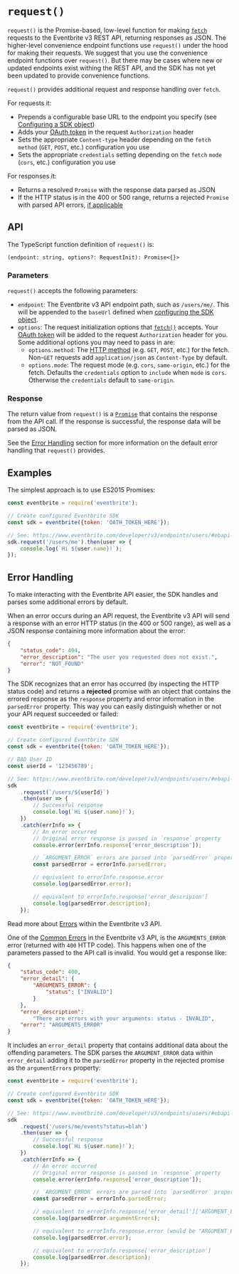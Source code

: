 # `request()`

`request()` is the Promise-based, low-level function for making [`fetch`](https://github.com/matthew-andrews/isomorphic-fetch) requests to the Eventbrite v3 REST API, returning responses as JSON. The higher-level convenience endpoint functions use `request()` under the hood for making their requests. We suggest that you use the convenience endpoint functions over `request()`. But there may be cases where new or updated endpoints exist withing the REST API, and the SDK has not yet been updated to provide convenience functions.

`request()` provides additional request and response handling over `fetch`.

For requests it:

*   Prepends a configurable base URL to the endpoint you specify (see [Configuring a SDK object](./#configuring-a-sdk-object))
*   Adds your [OAuth token](https://www.eventbrite.com/developer/v3/api_overview/authentication/#ebapi-getting-a-token) in the request `Authorization` header
*   Sets the appropriate `Content-type` header depending on the `fetch` `method` (`GET`, `POST`, etc.) configuration you use
*   Sets the appropriate `credentials` setting depending on the `fetch` `mode` (`cors`, etc.) configuration you use

For responses it:

*   Returns a resolved `Promise` with the response data parsed as JSON
*   If the HTTP status is in the 400 or 500 range, returns a rejected `Promise` with parsed API errors, [if applicable](#error-handling)

## API

The TypeScript function definition of `request()` is:

```
(endpoint: string, options?: RequestInit): Promise<{}>
```

### Parameters

`request()` accepts the following parameters:

*   `endpoint`: The Eventbrite v3 API endpoint path, such as `/users/me/`. This will be appended to the `baseUrl` defined when [configuring the SDK object](./#configuring-a-sdk-object).
*   `options`: The request initialization options that [`fetch()`](https://developer.mozilla.org/en-US/docs/Web/API/WindowOrWorkerGlobalScope/fetch) accepts. Your [OAuth token](https://www.eventbrite.com/developer/v3/api_overview/authentication/#ebapi-getting-a-token) will be added to the request `Authorization` header for you. Some additional options you may need to pass in are:
    *   `options.method`: The [HTTP method](https://developer.mozilla.org/en-US/docs/Web/HTTP/Methods) (e.g. `GET`, `POST`, etc.) for the fetch. Non-`GET` requests add `application/json` as `Content-Type` by default.
    *   `options.mode`: The request mode (e.g. `cors`, `same-origin`, etc.) for the fetch. Defaults the `credentials` option to `include` when `mode` is `cors`. Otherwise the `credentials` default to `same-origin`.

### Response

The return value from `request()` is a [`Promise`](https://developer.mozilla.org/en-US/docs/Web/JavaScript/Guide/Using_promises) that contains the response from the API call. If the response is successful, the response data will be parsed as JSON.

See the [Error Handling](#error-handling) section for more information on the default error handling that `request()` provides.

## Examples

The simplest approach is to use ES2015 Promises:

```js
const eventbrite = require('eventbrite');

// Create configured Eventbrite SDK
const sdk = eventbrite({token: 'OATH_TOKEN_HERE'});

// See: https://www.eventbrite.com/developer/v3/endpoints/users/#ebapi-get-users-id
sdk.request('/users/me').then(user => {
    console.log(`Hi ${user.name}!`);
});
```

## Error Handling

To make interacting with the Eventbrite API easier, the SDK handles and parses some additional errors by default.

When an error occurs during an API request, the Eventbrite v3 API will send a response with an error HTTP status (in the 400 or 500 range), as well as a JSON response containing more information about the error:

```json
{
    "status_code": 404,
    "error_description": "The user you requested does not exist.",
    "error": "NOT_FOUND"
}
```

The SDK recognizes that an error has occurred (by inspecting the HTTP status code) and returns a **rejected** promise with an object that contains the errored response as the `response` property and error information in the `parsedError` property. This way you can easily distinguish whether or not your API request succeeded or failed:

```js
const eventbrite = require('eventbrite');

// Create configured Eventbrite SDK
const sdk = eventbrite({token: 'OATH_TOKEN_HERE'});

// BAD User ID
const userId = '123456789';

// See: https://www.eventbrite.com/developer/v3/endpoints/users/#ebapi-get-users-id
sdk
    .request(`/users/${userId}`)
    .then(user => {
        // Successful response
        console.log(`Hi ${user.name}!`);
    })
    .catch(errInfo => {
        // An error occurred
        // Original error response is passed in `response` property
        console.error(errInfo.response['error_description']);

        // `ARGUMENT_ERROR` errors are parsed into `parsedError` property
        const parsedError = errorInfo.parsedError;

        // equivalent to errorInfo.response.error
        console.log(parsedError.error);

        // equivalent to errorInfo.response['error_descripion']
        console.log(parsedError.description);
    });
```

Read more about [Errors](https://www.eventbrite.com/developer/v3/api_overview/errors/) within the Eventbrite v3 API.

One of the [Common Errors](https://www.eventbrite.com/developer/v3/api_overview/errors/#ebapi-common-errors) in the Eventbrite v3 API, is the `ARGUMENTS_ERROR` error (returned with `400` HTTP code). This happens when one of the parameters passed to the API call is invalid. You would get a response like:

```json
{
    "status_code": 400,
    "error_detail": {
        "ARGUMENTS_ERROR": {
            "status": ["INVALID"]
        }
    },
    "error_description":
        "There are errors with your arguments: status - INVALID",
    "error": "ARGUMENTS_ERROR"
}
```

It includes an `error_detail` property that contains additional data about the offending parameters. The SDK parses the `ARGUMENT_ERROR` data within `error_detail` adding it to the `parsedError` property in the rejected promise as the `argumentErrors` property:

```js
const eventbrite = require('eventbrite');

// Create configured Eventbrite SDK
const sdk = eventbrite({token: 'OATH_TOKEN_HERE'});

// See: https://www.eventbrite.com/developer/v3/endpoints/users/#ebapi-get-users-id-events
sdk
    .request('/users/me/events?status=blah')
    .then(user => {
        // Successful response
        console.log(`Hi ${user.name}!`);
    })
    .catch(errInfo => {
        // An error occurred
        // Original error response is passed in `response` property
        console.error(errInfo.response['error_description']);

        // `ARGUMENT_ERROR` errors are parsed into `parsedError` property
        const parsedError = errorInfo.parsedError;

        // equivalent to errorInfo.response['error_detail']['ARGUMENT_ERROR']
        console.log(parsedError.argumentErrors);

        // equivalent to errorInfo.response.error (would be "ARGUMENT_ERROR")
        console.log(parsedError.error);

        // equivalent to errorInfo.response['error_description']
        console.log(parsedError.description);
    });
```
